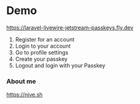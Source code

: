 # Demo

https://laravel-livewire-jetstream-passkeys.fly.dev

1. Register for an account
1. Login to your account
1. Go to profile settings
1. Create your passkey
1. Logout and login with your Passkey


### About me
https://nive.sh
